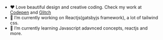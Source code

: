 



- ❤️  Love beautiful design and creative coding. Check my work at [Codepen](https://codepen.io/piya50) and 
  [Glitch ](https://glitch.com/@piya03)
- 🔭 I’m currently working on Reactjs(gatsbyjs framework), a lot of tailwind css.
- 🌱 I’m currently learning Javascript adavnced concepts, reactjs and more.
